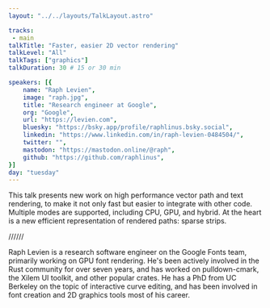 ```yaml
---
layout: "../../layouts/TalkLayout.astro"

tracks: 
 - main
talkTitle: "Faster, easier 2D vector rendering"
talkLevel: "All"
talkTags: ["graphics"]
talkDuration: 30 # 15 or 30 min

speakers: [{
    name: "Raph Levien",
    image: "raph.jpg",
    title: "Research engineer at Google",
    org: "Google",
    url: "https://levien.com",
    bluesky: "https://bsky.app/profile/raphlinus.bsky.social",
    linkedin: "https://www.linkedin.com/in/raph-levien-0484504/",
    twitter: "",
    mastodon: "https://mastodon.online/@raph",
    github: "https://github.com/raphlinus",
}]
day: "tuesday"
---
```


This talk presents new work on high performance vector path and text rendering, to make it not only fast but easier to integrate with other code. Multiple modes are supported, including CPU, GPU, and hybrid. At the heart is a new efficient representation of rendered paths: sparse strips.

////// <!-- sepatator between abstract and bio -->

Raph Levien is a research software engineer on the Google Fonts team, primarily working on GPU font rendering. He's been actively involved in the Rust community for over seven years, and has worked on pulldown-cmark, the Xilem UI toolkit, and other popular crates. He has a PhD from UC Berkeley on the topic of interactive curve editing, and has been involved in font creation and 2D graphics tools most of his career.



